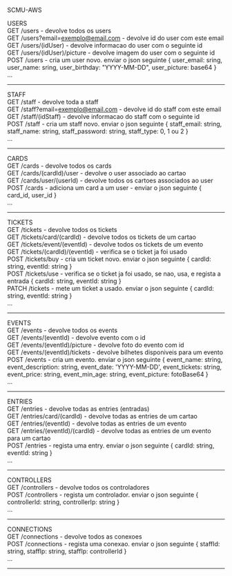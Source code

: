 SCMU-AWS

USERS\
GET  /users - devolve todos os users\
GET  /users?email=exemplo@email.com - devolve id do user com este email\
GET  /users/(idUser) - devolve informacao do user com o seguinte id\
GET  /users/(idUser)/picture - devolve imagem do user com o seguinte id\
POST /users - cria um user novo. enviar o json seguinte { user_email: sring, user_name: sring, user_birthday: "YYYY-MM-DD", user_picture: base64 }\
...

-------------------------------------------------

STAFF\
GET  /staff - devolve toda a staff\
GET  /staff?email=exemplo@email.com - devolve id do staff com este email\
GET  /staff/(idStaff) - devolve informacao do staff com o seguinte id\
POST /staff - cria um staff novo. enviar o json seguinte { staff_email: string, staff_name: string, staff_password: string, staff_type: 0, 1 ou 2 }\
...

-------------------------------------------------

CARDS\
GET  /cards - devolve todos os cards\
GET  /cards/(cardId)/user - devolve o user associado ao cartao\
GET  /cards/user/(userId) - devolve todos os cartoes associados ao user\
POST /cards - adiciona um card a um user - enviar o json seguinte { card_id, user_id }\
...

-------------------------------------------------

TICKETS\
GET /tickets - devolve todos os tickets\
GET /tickets/card/(cardId) - devolve todos os tickets de um cartao\
GET /tickets/event/(eventId) - devolve todos os tickets de um evento\
GET /tickets/(cardId)/(eventId) - verifica se o ticket ja foi usado\
POST /tickets/buy - cria um ticket novo. enviar o json seguinte { cardId: string, eventId: string }\
POST /tickets/use - verifica se o ticket ja foi usado, se nao, usa, e regista a entrada { cardId: string, eventId: string }\
PATCH /tickets - mete um ticket a usado. enviar o json seguinte { cardId: string, eventId: string }\
...

-------------------------------------------------

EVENTS\
GET /events - devolve todos os events\
GET /events/(eventId) - devolve evento com o id\
GET /events/(eventId)/picture - devolve foto do evento com id\
GET /events/(eventId)/tickets - devolve bilhetes disponiveis para um evento\
POST /events - cria um evento. enviar o json seguinte { event_name: string, event_description: string, event_date: 'YYYY-MM-DD', event_tickets: string, event_price: string, event_min_age: string, event_picture: fotoBase64 }\
...

-------------------------------------------------

ENTRIES\
GET /entries - devolve todas as entries (entradas)\
GET /entries/card/(cardId) - devolve todas as entries de um cartao\
GET /entries/(eventId) - devolve todas as entries de um evento\
GET /entries/(eventId)/(cardId) - devolve todas as entries de um evento para um cartao\
POST /entries - regista uma entry. enviar o json seguinte { cardId: string, eventId: string }\
...

-------------------------------------------------

CONTROLLERS\
GET /controllers - devolve todos os controladores\
POST /controllers - regista um controlador. enviar o json seguinte { controllerId: string, controllerIp: string }\
...

-------------------------------------------------

CONNECTIONS\
GET /connections - devolve todos as conexoes\
POST /connections - regista uma conexao. enviar o json seguinte { staffId: string, staffIp: string, staffIp: controllerId }\
...

-------------------------------------------------
